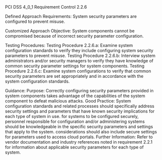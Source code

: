PCI DSS 4_0_1 Requirement Control 2.2.6

Defined Approach Requirements:
System security parameters are configured to prevent misuse.

Customized Approach Objective:
System components cannot be compromised because of incorrect security parameter configuration.

Testing Procedures:
Testing Procedure 2.2.6.a: Examine system configuration standards to verify they include configuring system security parameters to prevent misuse.
Testing Procedure 2.2.6.b: Interview system administrators and/or security managers to verify they have knowledge of common security parameter settings for system components.
Testing Procedure 2.2.6.c: Examine system configurations to verify that common security parameters are set appropriately and in accordance with the system configuration standards.

Guidance:
Purpose: Correctly configuring security parameters provided in system components takes advantage of the capabilities of the system component to defeat malicious attacks. Good Practice: System configuration standards and related processes should specifically address security settings and parameters that have known security implications for each type of system in use. for systems to be configured securely, personnel responsible for configuration and/or administering systems should be knowledgeable in the specific security parameters and settings that apply to the system. considerations should also include secure settings for parameters used to access cloud portals. Further Information: Refer to vendor documentation and industry references noted in requirement 2.2.1 for information about applicable security parameters for each type of system.